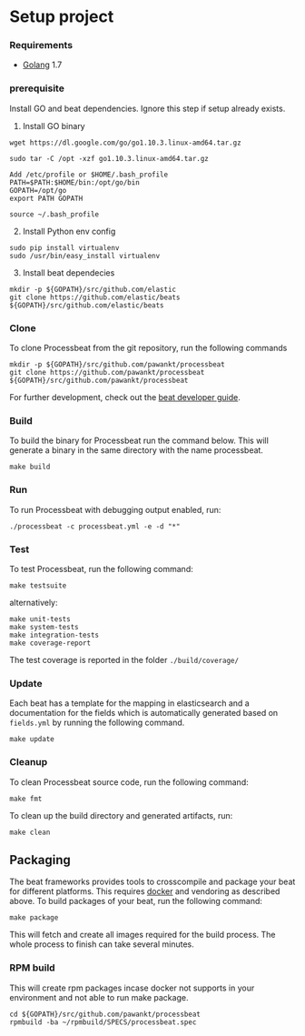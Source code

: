 
# Setup project

### Requirements

* [Golang](https://golang.org/dl/) 1.7

### prerequisite

Install GO and beat dependencies. Ignore this step if setup already exists.

1. Install GO binary

``` 
wget https://dl.google.com/go/go1.10.3.linux-amd64.tar.gz

sudo tar -C /opt -xzf go1.10.3.linux-amd64.tar.gz

Add /etc/profile or $HOME/.bash_profile 
PATH=$PATH:$HOME/bin:/opt/go/bin
GOPATH=/opt/go
export PATH GOPATH

source ~/.bash_profile
```

2. Install Python env config

```
sudo pip install virtualenv
sudo /usr/bin/easy_install virtualenv
```

3. Install beat dependecies

```
mkdir -p ${GOPATH}/src/github.com/elastic
git clone https://github.com/elastic/beats ${GOPATH}/src/github.com/elastic/beats
```

### Clone

To clone Processbeat from the git repository, run the following commands

```
mkdir -p ${GOPATH}/src/github.com/pawankt/processbeat
git clone https://github.com/pawankt/processbeat ${GOPATH}/src/github.com/pawankt/processbeat
```

For further development, check out the [beat developer guide](https://www.elastic.co/guide/en/beats/libbeat/current/new-beat.html).

### Build

To build the binary for Processbeat run the command below. This will generate a binary
in the same directory with the name processbeat.

```
make build
```


### Run

To run Processbeat with debugging output enabled, run:

```
./processbeat -c processbeat.yml -e -d "*"
```


### Test

To test Processbeat, run the following command:

```
make testsuite
```

alternatively:
```
make unit-tests
make system-tests
make integration-tests
make coverage-report
```

The test coverage is reported in the folder `./build/coverage/`

### Update

Each beat has a template for the mapping in elasticsearch and a documentation for the fields
which is automatically generated based on `fields.yml` by running the following command.

```
make update
```


### Cleanup

To clean  Processbeat source code, run the following command:

```
make fmt
```

To clean up the build directory and generated artifacts, run:

```
make clean
```

## Packaging

The beat frameworks provides tools to crosscompile and package your beat for different platforms. This requires [docker](https://www.docker.com/) and vendoring as described above. To build packages of your beat, run the following command:

```
make package
```

This will fetch and create all images required for the build process. The whole process to finish can take several minutes.

### RPM build

This will create rpm packages incase docker not supports in your environment and not able to run make package.

```
cd ${GOPATH}/src/github.com/pawankt/processbeat
rpmbuild -ba ~/rpmbuild/SPECS/processbeat.spec
```


